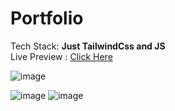 # Portfolio
Tech Stack: **Just TailwindCss and JS**
<br>
Live Preview : [Click Here](https://my-portfolio-msss.netlify.app)



![image](https://github.com/user-attachments/assets/427dd82c-01eb-4b0b-91be-a2f358b134f1)

![image](https://github.com/user-attachments/assets/a9792dd9-df0d-47c1-a64d-63eb03878bf2)
![image](https://github.com/user-attachments/assets/a852698f-0de9-4289-a373-4b8576a78456)


